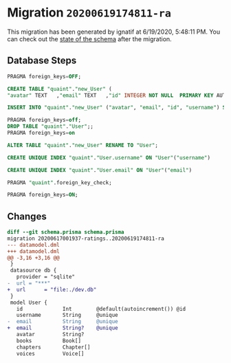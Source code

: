 # Migration `20200619174811-ra`

This migration has been generated by ignatif at 6/19/2020, 5:48:11 PM.
You can check out the [state of the schema](./schema.prisma) after the migration.

## Database Steps

```sql
PRAGMA foreign_keys=OFF;

CREATE TABLE "quaint"."new_User" (
"avatar" TEXT   ,"email" TEXT   ,"id" INTEGER NOT NULL  PRIMARY KEY AUTOINCREMENT,"username" TEXT NOT NULL  )

INSERT INTO "quaint"."new_User" ("avatar", "email", "id", "username") SELECT "avatar", "email", "id", "username" FROM "quaint"."User"

PRAGMA foreign_keys=off;
DROP TABLE "quaint"."User";;
PRAGMA foreign_keys=on

ALTER TABLE "quaint"."new_User" RENAME TO "User";

CREATE UNIQUE INDEX "quaint"."User.username" ON "User"("username")

CREATE UNIQUE INDEX "quaint"."User.email" ON "User"("email")

PRAGMA "quaint".foreign_key_check;

PRAGMA foreign_keys=ON;
```

## Changes

```diff
diff --git schema.prisma schema.prisma
migration 20200617001937-ratings..20200619174811-ra
--- datamodel.dml
+++ datamodel.dml
@@ -3,16 +3,16 @@
 }
 datasource db {
   provider = "sqlite"
-  url = "***"
+  url      = "file:./dev.db"
 }
 model User {
   id             Int        @default(autoincrement()) @id
   username       String     @unique
-  email          String     @unique
+  email          String?    @unique
   avatar         String?
   books          Book[]
   chapters       Chapter[]
   voices         Voice[]
```


